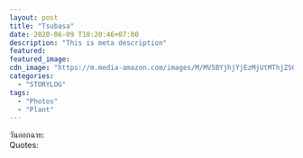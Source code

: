 ```yaml
---
layout: post
title: "Tsubasa"
date: 2020-06-09 T10:20:46+07:00
description: "This is meta description"
featured:
featured_image:
cdn_image: "https://m.media-amazon.com/images/M/MV5BYjhjYjEzMjUtMThjZS00NzVmLWFlYTEtYmVmNmJjYzZlNDBjXkEyXkFqcGdeQXVyNTAyODkwOQ@@.jpg"
categories:
  - "STORYLOG"
tags:
  - "Photos"
  - "Plant"
---
```

วันออกฉาย:  
Quotes:  
